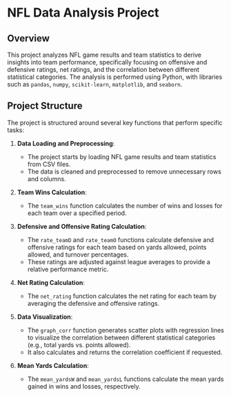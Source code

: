 # NFL Data Analysis Project

## Overview
This project analyzes NFL game results and team statistics to derive insights into team performance, specifically focusing on offensive and defensive ratings, net ratings, and the correlation between different statistical categories. The analysis is performed using Python, with libraries such as `pandas`, `numpy`, `scikit-learn`, `matplotlib`, and `seaborn`.

## Project Structure
The project is structured around several key functions that perform specific tasks:

1. **Data Loading and Preprocessing**:
   - The project starts by loading NFL game results and team statistics from CSV files.
   - The data is cleaned and preprocessed to remove unnecessary rows and columns.

2. **Team Wins Calculation**:
   - The `team_wins` function calculates the number of wins and losses for each team over a specified period.

3. **Defensive and Offensive Rating Calculation**:
   - The `rate_teamD` and `rate_teamO` functions calculate defensive and offensive ratings for each team based on yards allowed, points allowed, and turnover percentages.
   - These ratings are adjusted against league averages to provide a relative performance metric.

4. **Net Rating Calculation**:
   - The `net_rating` function calculates the net rating for each team by averaging the defensive and offensive ratings.

5. **Data Visualization**:
   - The `graph_corr` function generates scatter plots with regression lines to visualize the correlation between different statistical categories (e.g., total yards vs. points allowed).
   - It also calculates and returns the correlation coefficient if requested.

6. **Mean Yards Calculation**:
   - The `mean_yardsW` and `mean_yardsL` functions calculate the mean yards gained in wins and losses, respectively.
